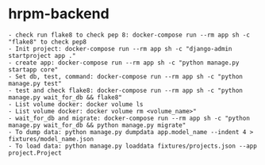# hrpm-backend
    - check run flake8 to check pep 8: docker-compose run --rm app sh -c "flake8" to check pep8
    - Init project: docker-compose run --rm app sh -c "django-admin startproject app ."
    - create app: docker-compose run --rm app sh -c "python manage.py startapp core" 
    - Set db, test, command: docker-compose run --rm app sh -c "python manage.py test"
    - test and check flake8: docker-compose run --rm app sh -c "python manage.py wait_for_db && flake8"
    - List volume docker: docker volume ls
    - List volume docker: docker volume rm <volume_name>"
    - wait_for_db and migrate: docker-compose run --rm app sh -c "python manage.py wait_for_db && python manage.py migrate"
    - To dump data: python manage.py dumpdata app.model_name --indent 4 > fixtures/model_name.json
    - To load data: python manage.py loaddata fixtures/projects.json --app project.Project